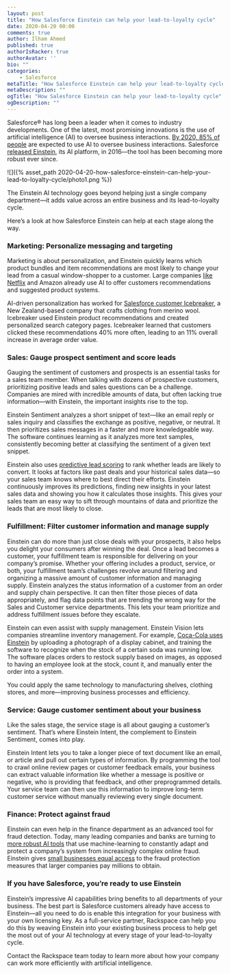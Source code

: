 ```yaml
---
layout: post
title: "How Salesforce Einstein can help your lead-to-loyalty cycle"
date: 2020-04-20 00:00
comments: true
author: Ilham Ahmed
published: true
authorIsRacker: true
authorAvatar: ''
bio: ""
categories:
    - Salesforce
metaTitle: "How Salesforce Einstein can help your lead-to-loyalty cycle"
metaDescription: ""
ogTitle: "How Salesforce Einstein can help your lead-to-loyalty cycle"
ogDescription: ""
---
```


Salesforce&reg; has long been a leader when it comes to industry developments. One of the latest, most promising
innovations is the use of artificial intelligence (AI) to oversee business interactions. [By 2020, 85% of people](https://hbr.org/2016/06/why-salespeople-need-to-develop-machine-intelligence)
are expected to use AI to oversee business interactions. Salesforce [released Einstein](https://www.salesforce.com/blog/2016/09/introducing-salesforce-einstein.html),
its AI platform, in 2016&mdash;the tool has been becoming more robust ever since.

<!-- more -->

![]({% asset_path 2020-04-20-how-salesforce-einstein-can-help-your-lead-to-loyalty-cycle/photo1.png %})


The Einstein AI technology goes beyond helping just a single
company department&mdash;it adds value across an entire business and its lead-to-loyalty cycle.

Here’s a look at how Salesforce Einstein can help at each stage along the way.

### Marketing: Personalize messaging and targeting

Marketing is about personalization, and Einstein quickly learns which product bundles and item
recommendations are most likely to change your lead from a casual window-shopper to a customer. Large companies
[like Netflix](https://www.wired.co.uk/article/how-do-netflixs-algorithms-work-machine-learning-helps-to-predict-what-viewers-will-like)
and Amazon already use AI to offer customers recommendations and suggested product systems.

AI-driven personalization has worked for [Salesforce customer Icebreaker](https://www.salesforce.com/customer-success-stories/icebreaker/),
a New Zealand-based company that crafts clothing from merino wool. Icebreaker used Einstein product recommendations and
created personalized search category pages. Icebreaker learned that customers clicked these recommendations 40% more often,
leading to an 11% overall increase in average order value.

### Sales: Gauge prospect sentiment and score leads

Gauging the sentiment of customers and prospects is an essential tasks for a sales team member. When talking with dozens
of prospective customers, prioritizing positive leads and sales questions can be a challenge. Companies are mired with incredible amounts of
data, but often lacking true information&mdash;with Einstein, the important insights rise to the top.

Einstein Sentiment analyzes a short snippet of text&mdash;like an email reply or sales inquiry and classifies the exchange as
positive, negative, or neutral. It then prioritizes sales messages in a faster and more knowledgeable way. The software continues
learning as it analyzes more text samples, consistently becoming better at classifying the sentiment of a given text snippet.

Einstein also uses [predictive lead scoring](https://www.salesforce.com/content/dam/web/en_us/www/documents/datasheets/sales-cloud-einstein-leadscoring.pdf)
to rank whether leads are likely to convert. It looks at factors like past deals and your historical sales data&mdash;so
your sales team knows where to best direct their efforts. Einstein continuously
improves its predictions, finding new insights in your latest sales data and showing you how it calculates those insights. This
gives your sales team an easy way to sift through mountains of data and prioritize the leads that are most likely to close.

### Fulfillment: Filter customer information and manage supply

Einstein can do more than just close deals with your prospects, it also helps you delight your
consumers after winning the deal. Once a lead becomes a customer, your fulfillment team is responsible for
delivering on your company’s promise. Whether your offering includes a product, service, or both, your fulfillment team’s challenges
revolve around filtering and organizing a massive amount of customer information and managing supply. Einstein analyzes the status
information of a customer from an order and supply chain perspective. It can then filter those pieces of data appropriately, and
flag data points that are trending the wrong way for the Sales and Customer service departments. This lets your team prioritize and address fulfillment
issues before they escalate.

Einstein can even assist with supply management. Einstein Vision lets companies streamline
inventory management. For example, [Coca-Cola uses Einstein](https://diginomica.com/salesforce-captures-the-limits-of-ai-in-a-coca-cola-cooler)
by uploading a photograph of a display cabinet, and training the software
to recognize when the stock of a certain soda was running low. The software places orders to restock supply based on images,
as opposed to having an employee look at the stock, count it, and manually enter the order into a system.

You could apply the same technology to manufacturing shelves, clothing stores, and more&mdash;improving business processes and efficiency.

### Service: Gauge customer sentiment about your business

Like the sales stage, the service stage is all about gauging a customer’s sentiment. That’s where Einstein Intent, the complement to Einstein Sentiment,
comes into play.

Einstein Intent lets you to take a longer piece of text document like an email, or article and pull out certain types of information.
By programming the tool to crawl online review pages or customer feedback emails, your business can extract valuable information like whether a message is
positive or negative, who is providing that feedback, and other preprogrammed details. Your service team can then use this information to improve long-term customer service
without manually reviewing every single document.

### Finance: Protect against fraud

Einstein can even help in the finance department as an advanced tool for fraud detection. Today, many leading companies and banks are turning to
[more robust AI tools](https://www.cnbc.com/2016/10/11/lloyds-uses-google-backed-ai-to-detect-phone-fraudsters.html) that use machine-learning
to constantly adapt and protect a company’s system from increasingly complex online
fraud. Einstein gives [small businesses equal access](https://www.salesforce.com/products/einstein/overview/) to the fraud protection measures that larger companies pay millions to obtain.

### If you have Salesforce, you’re ready to use Einstein

Einstein’s impressive AI capabilities bring benefits to all departments of your business. The best part is Salesforce customers already
have access to Einstein&mdash;all you need to do is enable this integration for your business with your own licensing key. As a full-service
partner, Rackspace can help you do this by weaving Einstein into your existing business process to help get the most out of
your AI technology at every stage of your lead-to-loyalty cycle.

Contact the Rackspace team today to learn more about how your company can work more efficiently with artificial intelligence.
